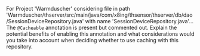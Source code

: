 For Project 'Warmduscher' considering file in path 'Warmduscher/thserver/src/main/java/com/x8ing/thsensor/thserver/db/dao/SessionDeviceRepository.java' with name 'SessionDeviceRepository.java'... 
The `@Cacheable` annotation is present but commented out. Explain the potential benefits of enabling this annotation and what considerations would you take into account when deciding whether to use caching with this repository.
